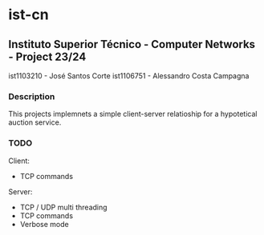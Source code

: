 # ist-cn

## Instituto Superior Técnico - Computer Networks - Project 23/24

ist1103210 - José Santos Corte
ist1106751 - Alessandro Costa Campagna

### Description

This projects implemnets a simple client-server relatioship for a hypotetical auction service.

### TODO

Client:
- TCP commands

Server:
- TCP / UDP multi threading
- TCP commands
- Verbose mode